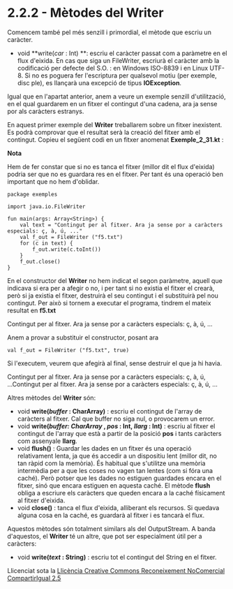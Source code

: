 # 2.2.2 - Mètodes del Writer

Comencem també pel més senzill i primordial, el mètode que escriu un caràcter.

  * void **write(_car_ : Int) **: escriu el caràcter passat com a paràmetre en el flux d'eixida. En cas que siga un FileWriter, escriurà el caràcter amb la codificació per defecte del S.O. : en Windows ISO-8839 i en Linux UTF-8. Si no es poguera fer l'escriptura per qualsevol motiu (per exemple, disc ple), es llançarà una excepció de tipus **IOException**.

Igual que en l'apartat anterior, anem a veure un exemple senzill
d'utilització, en el qual guardarem en un fitxer el contingut d'una cadena,
ara ja sense por als caràcters estranys.

En aquest primer exemple del **Writer** treballarem sobre un fitxer
inexistent. Es podrà comprovar que el resultat serà la creació del fitxer amb
el contingut. Copieu el següent codi en un fitxer anomenat **Exemple_2_31.kt**
:

**Nota**

Hem de fer constar que si no es tanca el fitxer (millor dit el flux d'eixida)
podria ser que no es guardara res en el fitxer. Per tant és una operació ben
important que no hem d'oblidar.

    
    
    package exemples
    
    import java.io.FileWriter
    
    fun main(args: Array<String>) {
    	val text = "Contingut per al fitxer. Ara ja sense por a caràcters especials: ç, à, ú, ..."
    	val f_out = FileWriter ("f5.txt")
    	for (c in text) {
    		f_out.write(c.toInt())
    	}
    	f_out.close()
    }

  
  

En el constructor del **Writer** no hem indicat el segon paràmetre, aquell que
indicava si era per a afegir o no, i per tant si no existia el fitxer el
crearà, però si ja existia el fitxer, destruirà el seu contingut i el
substituirà pel nou contingut. Per això si tornem a executar el programa,
tindrem el mateix resultat en **f5.txt**

Contingut per al fitxer. Ara ja sense por a caràcters especials: ç, à, ú, ...

Anem a provar a substituir el constructor, posant ara

    
    
    val f_out = FileWriter ("f5.txt", true)

Si l'executem, veurem que afegirà al final, sense destruir el que ja hi havia.

Contingut per al fitxer. Ara ja sense por a caràcters especials: ç, à, ú,
...Contingut per al fitxer. Ara ja sense por a caràcters especials: ç, à, ú,
...

Altres mètodes del **Writer** són:

  * void **write(_buffer_ : CharArray)** : escriu el contingut de l'array de caràcters al fitxer. Cal que buffer no siga nul, o provocarem un error.
  * void **write(_buffer: CharArray_ , _pos_ : Int, _llarg_ : Int)** : escriu al fitxer el contingut de l'array que està a partir de la posició **pos** i tants caràcters com assenyale **llarg**.
  * void **flush()** : Guardar les dades en un fitxer és una operació relativament lenta, ja que és accedir a un dispositiu lent (millor dit, no tan ràpid com la memòria). És habitual que s'utilitze una memòria intermèdia per a que les coses no vagen tan lentes (com si fóra una caché). Però potser que les dades no estiguen guardades encara en el fitxer, sinó que encara estiguen en aquesta caché. El mètode **flush** obliga a escriure els caràcters que queden encara a la caché físicament al fitxer d'eixida.
  * void **close()** : tanca el flux d'eixida, alliberant els recursos. Si quedava alguna cosa en la caché, es guardarà al fitxer i es tancarà el flux.

Aquestos mètodes són totalment similars als del OutputStream. A banda
d'aquestos, el **Writer** té un altre, que pot ser especialment útil per a
caràcters:

  * void **write(_text_ : String)** : escriu tot el contingut del String en el fitxer.


Llicenciat sota la  [Llicència Creative Commons Reconeixement NoComercial
CompartirIgual 2.5](http://creativecommons.org/licenses/by-nc-sa/2.5/)

